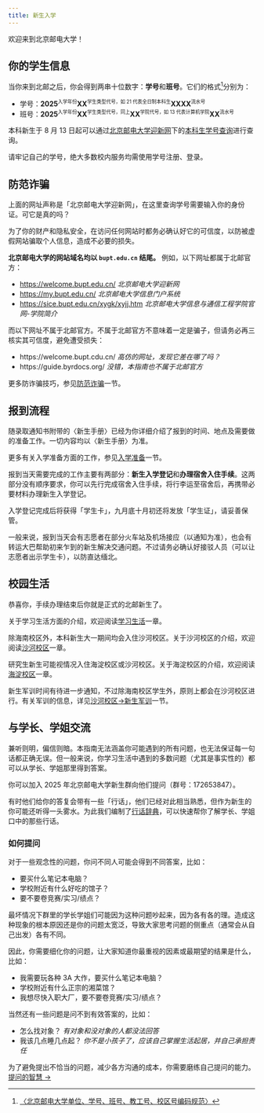 ```yaml
---
title: 新生入学
---
```

欢迎来到北京邮电大学！

## 你的学生信息

当你来到北邮之后，你会得到两串十位数字：**学号**和**班号**。它们的格式[^1]分别为：

- 学号：**2025**<sup><small>入学年份</small></sup>**XX**<sup><small>学生类型代号，如 21 代表全日制本科生</small></sup>**XXXX**<sup><small>流水号</small></sup>
- 班号：**2025**<sup><small>入学年份</small></sup>**XX**<sup><small>学生类型代号，同上</small></sup>**XX**<sup><small>学院代号，如 13 代表计算机学院</small></sup>**XX**<sup><small>流水号</small></sup>

本科新生于 8 月 13 日起可以通过[北京邮电大学迎新网](https://welcome.bupt.edu.cn/)下的[本科生学号查询](https://stu.bupt.edu.cn/xsfw/sys/xhcxappcqjtu/*default/index.do?xhcx#/xhcx)进行查询。

请牢记自己的学号，绝大多数校内服务均需使用学号注册、登录。

## 防范诈骗

上面的网址声称是「北京邮电大学迎新网」，在这里查询学号需要输入你的身份证。可它是真的吗？

为了你的财产和隐私安全，在访问任何网站时都务必确认好它的可信度，以防被虚假网站骗取个人信息，造成不必要的损失。

**北京邮电大学的网站域名均以 `bupt.edu.cn` 结尾。** 例如，以下网址都属于北邮官方：

- https://welcome.bupt.edu.cn/ *北京邮电大学迎新网*
- https://my.bupt.edu.cn/ *北京邮电大学信息门户系统*
- https://sice.bupt.edu.cn/xygk/xyjj.htm *北京邮电大学信息与通信工程学院官网-学院简介*

而以下网址不属于北邮官方。不属于北邮官方不意味着一定是骗子，但请务必再三核实其可信度，避免遭受损失：

- https:<area>//welcome.bupt.cdu.cn/ *高仿的网址，发现它差在哪了吗？*
- https:<area>//guide.byrdocs.org/ *没错，本指南也不属于北邮官方*

更多防诈骗技巧，参见[防范诈骗](/新生入学/防范诈骗/)一节。

## 报到流程

随录取通知书附带的〈新生手册〉已经为你详细介绍了报到的时间、地点及需要做的准备工作。一切内容均以〈新生手册〉为准。

更多有关入学准备方面的工作，参见[入学准备](/新生入学/入学准备/)一节。

报到当天需要完成的工作主要有两部分：**新生入学登记**和**办理宿舍入住手续**。这两部分没有顺序要求，你可以先行完成宿舍入住手续，将行李运至宿舍后，再携带必要材料办理新生入学登记。

入学登记完成后将获得「学生卡」，九月底十月初还将发放「学生证」，请妥善保管。

一般来说，报到当天会有志愿者在部分火车站及机场接应（以通知为准），也会有转运大巴帮助初来乍到的新生解决交通问题。不过请务必确认好接驳人员（可以让志愿者出示学生卡），以防直达缅北。

## 校园生活

恭喜你，手续办理结束后你就是正式的北邮新生了。

关于学习生活方面的介绍，欢迎阅读[学习生活](/学习生活/学习生活/)一章。

除海南校区外，本科新生大一期间均会入住沙河校区。关于沙河校区的介绍，欢迎阅读[沙河校区](/沙河校区/沙河校区/)一章。

研究生新生可能视情况入住海淀校区或沙河校区。关于海淀校区的介绍，欢迎阅读[海淀校区](/海淀校区/海淀校区/)一章。

新生军训时间有待进一步通知，不过除海南校区学生外，原则上都会在沙河校区进行。有关军训的信息，详见[沙河校区->新生军训](/沙河校区/新生军训/)一节。

## 与学长、学姐交流

兼听则明，偏信则暗。本指南无法涵盖你可能遇到的所有问题，也无法保证每一句话都正确无误。但一般来说，你学习生活中遇到的多数问题（尤其是事实性的）都可以从学长、学姐那里得到答案。

你可以加入 2025 年北京邮电大学新生群向他们提问（群号：172653847）。

有时他们给你的答复会带有一些「行话」，他们已经对此相当熟悉，但作为新生的你可能还听得一头雾水。为此我们编制了[行话辞典](/行话辞典/)，可以快速帮你了解学长、学姐口中的那些行话。

### 如何提问

对于一些观念性的问题，你问不同人可能会得到不同答案，比如：

- 要买什么笔记本电脑？
- 学校附近有什么好吃的馆子？
- 要不要卷竞赛/实习/绩点？

最坏情况下群里的学长学姐们可能因为这种问题吵起来，因为各有各的理。造成这种现象的根本原因还是你的问题太宽泛，导致大家思考问题的侧重点（通常会从自己出发）各有不同。

因此，你需要细化你的问题，让大家知道你最重视的因素或最期望的结果是什么，比如：

- 我需要玩各种 3A 大作，要买什么笔记本电脑？
- 学校附近有什么正宗的湘菜馆？
- 我想尽快入职大厂，要不要卷竞赛/实习/绩点？

当然还有一些问题是问不到有效答案的，比如：

- 怎么找对象？ *有对象和没对象的人都没法回答*
- 我该几点睡几点起？ *你不是小孩子了，应该自己掌握生活起居，并自己承担责任*

为了避免提出不恰当的问题，减少各方沟通的成本，你需要磨练自己提问的能力。[提问的智慧 →](https://github.com/ryanhanwu/How-To-Ask-Questions-The-Smart-Way/blob/main/README-zh_CN.md)


[^1]: [〈北京邮电大学单位、学号、班号、教工号、校区号编码规范〉](https://nic.bupt.edu.cn/info/1048/1677.htm)
